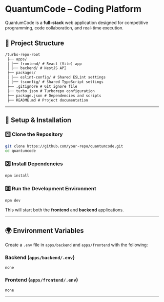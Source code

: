 # QuantumCode – Coding Platform

QuantumCode is a **full-stack** web application designed for competitive programming, code collaboration, and real-time execution.

## 📁 Project Structure

```markdown
/turbo-repo-root  
 ├── apps/  
 │ ├── frontend/ # React (Vite) app  
 │ ├── backend/ # NestJS API  
 ├── packages/
 │ ├── eslint-config/ # Shared ESLint settings  
 │ ├── tsconfig/ # Shared TypeScript settings  
 ├── .gitignore # Git ignore file  
 ├── turbo.json # Turborepo configuration  
 ├── package.json # Dependencies and scripts  
 ├── README.md # Project documentation
```

---

## 🔧 Setup & Installation

### 1️⃣ Clone the Repository

```sh
git clone https://github.com/your-repo/quantumcode.git
cd quantumcode
```

### 2️⃣ Install Dependencies

```sh
npm install
```

### 3️⃣ Run the Development Environment

```sh
npm dev
```

This will start both the **frontend** and **backend** applications.

---

## 🌍 Environment Variables

Create a `.env` file in `apps/backend` and `apps/frontend` with the following:

### **Backend (`apps/backend/.env`)**

```env
none
```

### **Frontend (`apps/frontend/.env`)**

```env
none
```

---

